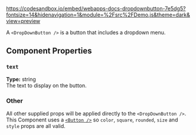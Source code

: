 https://codesandbox.io/embed/webapps-docs-dropdownbutton-7e5dg5?fontsize=14&hidenavigation=1&module=%2Fsrc%2FDemo.js&theme=dark&view=preview

A `<DropDownButton />` is a button that includes a dropdown menu.

## Component Properties

### `text`
**Type:** string<br />
The text to display on the button.


### Other
All other supplied props will be applied directly to the `<DropDownButton />`. This Component uses a [`<Button />`](button) so `color`, `square`, `rounded`, `size` and `style` props are all valid.

